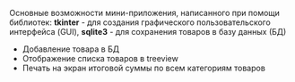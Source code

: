 Основные возможности мини-приложения, написанного при помощи библиотек: **tkinter** - для создания графического пользовательского интерфейса (GUI), **sqlite3** - для сохранения товаров в базу данных (БД)
+ Добавление товара в БД
+ Отображение списка товаров в treeview
+ Печать на экран итоговой суммы по всем категориям товаров